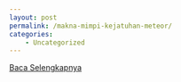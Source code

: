 ```yaml
---
layout: post
permalink: /makna-mimpi-kejatuhan-meteor/
categories:
    - Uncategorized
---
```


[Baca Selengkapnya](/06)
